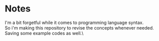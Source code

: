 # Notes

I'm a bit forgetful while it comes to programming language syntax.\
So i'm making this repository to revise the concepts whenever needed.\
Saving some example codes as well.\
